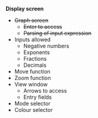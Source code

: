 **Display screen**
- ~~Graph screen~~
    - ~~Enter to access~~
    - ~~Parsing of input expression~~
- Inputs allowed
    - Negative numbers
    - Exponents
    - Fractions
    - Decimals
- Move function
- Zoom function
- View window
    - Arrows to access
    - Entry fields
- Mode selector
- Colour selector
